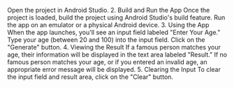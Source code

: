 Open the project in Android Studio.
2. Build and Run the App
Once the project is loaded, build the project using Android Studio's build feature.
Run the app on an emulator or a physical Android device.
3. Using the App
When the app launches, you'll see an input field labeled "Enter Your Age."
Type your age (between 20 and 100) into the input field.
Click on the "Generate" button.
4. Viewing the Result
If a famous person matches your age, their information will be displayed in the text area labeled "Result."
If no famous person matches your age, or if you entered an invalid age, an appropriate error message will be displayed.
5. Clearing the Input
To clear the input field and result area, click on the "Clear" button.
